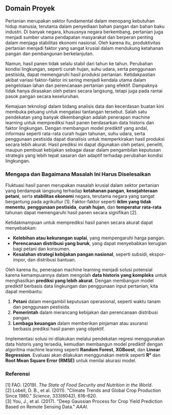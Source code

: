 ## Domain Proyek

Pertanian merupakan sektor fundamental dalam menopang kebutuhan hidup manusia, terutama dalam penyediaan bahan pangan dan bahan baku industri. Di banyak negara, khususnya negara berkembang, pertanian juga menjadi sumber utama pendapatan masyarakat dan berperan penting dalam menjaga stabilitas ekonomi nasional. Oleh karena itu, produktivitas pertanian menjadi faktor yang sangat krusial dalam mendukung ketahanan pangan dan pembangunan berkelanjutan.

Namun, hasil panen tidak selalu stabil dari tahun ke tahun. Perubahan kondisi lingkungan, seperti curah hujan, suhu udara, serta penggunaan pestisida, dapat memengaruhi hasil produksi pertanian. Ketidakpastian akibat variasi faktor-faktor ini sering menjadi kendala utama dalam pengelolaan lahan dan perencanaan pertanian yang efektif. Dampaknya tidak hanya dirasakan oleh petani secara langsung, tetapi juga pada rantai pasok pangan secara keseluruhan.

Kemajuan teknologi dalam bidang analisis data dan kecerdasan buatan kini membuka peluang untuk mengatasi tantangan tersebut. Salah satu pendekatan yang banyak dikembangkan adalah penerapan machine learning untuk memprediksi hasil panen berdasarkan data historis dan faktor lingkungan. Dengan membangun model prediktif yang andal, informasi seperti rata-rata curah hujan tahunan, suhu udara, serta penggunaan pestisida dapat dianalisis untuk memperkirakan hasil produksi secara lebih akurat. Hasil prediksi ini dapat digunakan oleh petani, peneliti, maupun pembuat kebijakan sebagai dasar dalam pengambilan keputusan strategis yang lebih tepat sasaran dan adaptif terhadap perubahan kondisi lingkungan.

### Mengapa dan Bagaimana Masalah Ini Harus Diselesaikan

Fluktuasi hasil panen merupakan masalah krusial dalam sektor pertanian yang berdampak langsung terhadap **ketahanan pangan**, **kesejahteraan petani**, serta **stabilitas ekonomi** negara, terutama negara yang sangat bergantung pada agrikultur [1]. Faktor-faktor seperti **iklim yang tidak menentu**, **penggunaan pestisida**, **curah hujan**, dan **temperatur rata-rata** tahunan dapat memengaruhi hasil panen secara signifikan [2].

Ketidakmampuan untuk memprediksi hasil panen secara akurat dapat menyebabkan:
- **Kelebihan atau kekurangan suplai**, yang mempengaruhi harga pangan.
- **Perencanaan distribusi yang buruk**, yang dapat menyebabkan kerugian bagi petani dan konsumen.
- **Kesalahan strategi kebijakan pangan nasional**, seperti subsidi, ekspor-impor, dan distribusi bantuan.

Oleh karena itu, penerapan machine learning menjadi solusi potensial karena kemampuannya dalam mengolah **data historis yang kompleks** untuk menghasilkan **prediksi yang lebih akurat**. Dengan membangun model prediktif berbasis data lingkungan dan penggunaan input pertanian, kita dapat membantu:

1. **Petani** dalam mengambil keputusan operasional, seperti waktu tanam dan penggunaan pestisida.
2. **Pemerintah** dalam merancang kebijakan dan perencanaan distribusi pangan.
3. **Lembaga keuangan** dalam memberikan pinjaman atau asuransi berbasis prediksi hasil panen yang objektif.

Implementasi solusi ini dilakukan melalui pendekatan regresi menggunakan data historis yang tersedia, kemudian membangun model prediktif dengan algoritma machine learning seperti **Random Forest**, **XGBoost**, dan **Linear Regression**. Evaluasi akan dilakukan menggunakan metrik seperti **R²** dan **Root Mean Square Error (RMSE)** untuk menilai akurasi model.

### Referensi

[1] FAO. (2019). *The State of Food Security and Nutrition in the World*.  
[2] Lobell, D. B., et al. (2011). "Climate Trends and Global Crop Production Since 1980." *Science*, 333(6042), 616–620.  
[3] You, J., et al. (2017). "Deep Gaussian Process for Crop Yield Prediction Based on Remote Sensing Data." *AAAI*.

